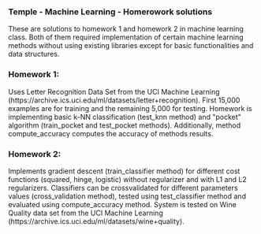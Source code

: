 <h3> Temple - Machine Learning - Homerowork solutions</h3>

These are solutions to homework 1 and homework 2 in machine learning class. Both of them required implementation of certain machine learning methods without using existing libraries except for basic functionalities and data structures.

<h3> Homework 1: </h3> Uses Letter Recognition Data Set from the UCI Machine Learning (https://archive.ics.uci.edu/ml/datasets/letter+recognition). First 15,000 examples are for training and the remaining 5,000 for testing. Homework is implementing basic k-NN classification (test_knn method) and "pocket" algorithm (train_pocket and test_pocket methods). Additionally, method compute_accuracy computes the accuracy of methods results.

<h3> Homework 2: </h3> Implements gradient descent (train_classifier method) for different cost functions (squared, hinge, logistic) without regularizer and with L1 and L2 regularizers. Classifiers can be crossvalidated for different parameters values (cross_validation method), tested using test_classifier method and evaluated using compute_accuracy method. System is tested on Wine Quality data set from the  UCI Machine Learning (https://archive.ics.uci.edu/ml/datasets/wine+quality).
